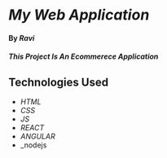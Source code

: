 # _My Web Application_

#### By _**Ravi**_

#### _This Project Is An Ecommerece Application_

## Technologies Used

* _HTML_
* _CSS_
* _JS_
* _REACT_
* _ANGULAR_
* _nodejs
